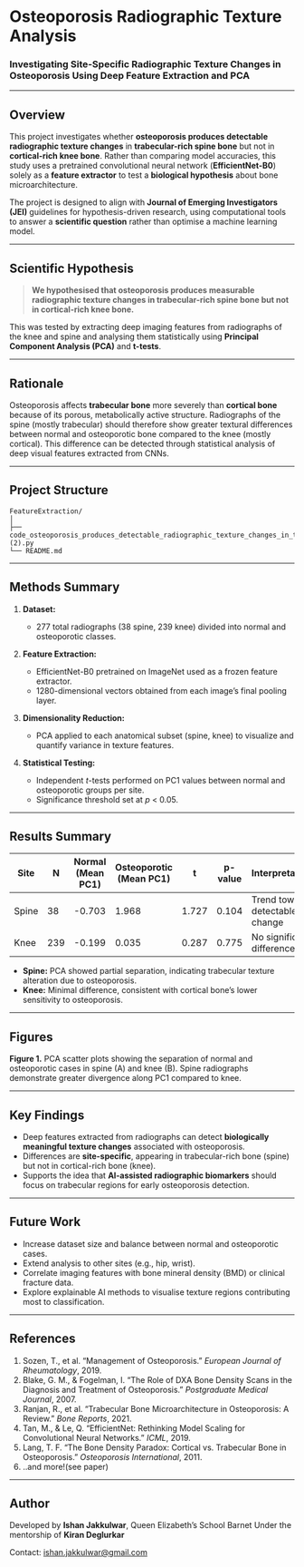 # Osteoporosis Radiographic Texture Analysis

### Investigating Site-Specific Radiographic Texture Changes in Osteoporosis Using Deep Feature Extraction and PCA

---

## Overview

This project investigates whether **osteoporosis produces detectable radiographic texture changes** in **trabecular-rich spine bone** but not in **cortical-rich knee bone**.
Rather than comparing model accuracies, this study uses a pretrained convolutional neural network (**EfficientNet-B0**) solely as a **feature extractor** to test a **biological hypothesis** about bone microarchitecture.

The project is designed to align with **Journal of Emerging Investigators (JEI)** guidelines for hypothesis-driven research, using computational tools to answer a **scientific question** rather than optimise a machine learning model.

---

## Scientific Hypothesis

> **We hypothesised that osteoporosis produces measurable radiographic texture changes in trabecular-rich spine bone but not in cortical-rich knee bone.**

This was tested by extracting deep imaging features from radiographs of the knee and spine and analysing them statistically using **Principal Component Analysis (PCA)** and **t-tests**.

---

## Rationale

Osteoporosis affects **trabecular bone** more severely than **cortical bone** because of its porous, metabolically active structure.
Radiographs of the spine (mostly trabecular) should therefore show greater textural differences between normal and osteoporotic bone compared to the knee (mostly cortical).
This difference can be detected through statistical analysis of deep visual features extracted from CNNs.

---

## Project Structure

```
FeatureExtraction/
│
├── code_osteoporosis_produces_detectable_radiographic_texture_changes_in_trabecular_rich_spine_bone_compared_to_cortical_rich_knee_bone (2).py     
└── README.md
```

---

## Methods Summary

1. **Dataset:**

   * 277 total radiographs (38 spine, 239 knee) divided into normal and osteoporotic classes.

2. **Feature Extraction:**

   * EfficientNet-B0 pretrained on ImageNet used as a frozen feature extractor.
   * 1280-dimensional vectors obtained from each image’s final pooling layer.

3. **Dimensionality Reduction:**

   * PCA applied to each anatomical subset (spine, knee) to visualize and quantify variance in texture features.

4. **Statistical Testing:**

   * Independent *t*-tests performed on PC1 values between normal and osteoporotic groups per site.
   * Significance threshold set at *p* < 0.05.

---

## Results Summary

| Site  | N   | Normal (Mean PC1) | Osteoporotic (Mean PC1) | t     | p-value | Interpretation                 |
| ----- | --- | ----------------- | ----------------------- | ----- | ------- | ------------------------------ |
| Spine | 38  | -0.703            | 1.968                   | 1.727 | 0.104   | Trend toward detectable change |
| Knee  | 239 | -0.199            | 0.035                   | 0.287 | 0.775   | No significant difference      |

* **Spine:** PCA showed partial separation, indicating trabecular texture alteration due to osteoporosis.
* **Knee:** Minimal difference, consistent with cortical bone’s lower sensitivity to osteoporosis.

---

## Figures

**Figure 1.** PCA scatter plots showing the separation of normal and osteoporotic cases in spine (A) and knee (B). Spine radiographs demonstrate greater divergence along PC1 compared to knee.

---

## Key Findings

* Deep features extracted from radiographs can detect **biologically meaningful texture changes** associated with osteoporosis.
* Differences are **site-specific**, appearing in trabecular-rich bone (spine) but not in cortical-rich bone (knee).
* Supports the idea that **AI-assisted radiographic biomarkers** should focus on trabecular regions for early osteoporosis detection.

---

## Future Work

* Increase dataset size and balance between normal and osteoporotic cases.
* Extend analysis to other sites (e.g., hip, wrist).
* Correlate imaging features with bone mineral density (BMD) or clinical fracture data.
* Explore explainable AI methods to visualise texture regions contributing most to classification.

---

## References

1. Sozen, T., et al. “Management of Osteoporosis.” *European Journal of Rheumatology*, 2019.
2. Blake, G. M., & Fogelman, I. “The Role of DXA Bone Density Scans in the Diagnosis and Treatment of Osteoporosis.” *Postgraduate Medical Journal*, 2007.
3. Ranjan, R., et al. “Trabecular Bone Microarchitecture in Osteoporosis: A Review.” *Bone Reports*, 2021.
4. Tan, M., & Le, Q. “EfficientNet: Rethinking Model Scaling for Convolutional Neural Networks.” *ICML*, 2019.
5. Lang, T. F. “The Bone Density Paradox: Cortical vs. Trabecular Bone in Osteoporosis.” *Osteoporosis International*, 2011.
6. ..and more!(see paper)

---

## Author

Developed by **Ishan Jakkulwar**,
Queen Elizabeth’s School Barnet
Under the mentorship of **Kiran Deglurkar**

Contact: [ishan.jakkulwar@gmail.com](mailto:ishan.jakkulwar@gmail.com)
